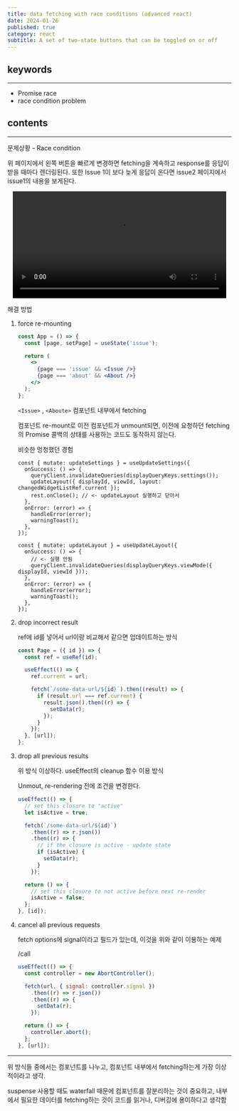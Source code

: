 ```yaml
---
title: data fetching with race conditions (advanced react)
date: 2024-01-26
published: true
category: react
subtitle: A set of two-state buttons that can be toggled on or off
---
```


## keywords

---

- Promise race
- race condition problem

## contents

---

문제상황 - Race condition

위 페이지에서 왼쪽 버튼을 빠르게 변경하면 fetching을 계속하고 response를 응답이 받을 때마다 렌더링된다. 또한 Issue 1이 보다 늦게 응답이 온다면 issue2 페이지에서 issue1의 내용을 보게된다.

<div align='center'>
<video src="/videos/posts/data-fetching-race-conditions/ex.mov" height="240" controls></video>
</div>

해결 방법

1. force re-mounting

   ```jsx
   const App = () => {
     const [page, setPage] = useState('issue');

     return (
       <>
         {page === 'issue' && <Issue />}
         {page === 'about' && <About />}
       </>
     );
   };
   ```

   `<Issue>` , `<Aboute>` 컴포넌트 내부에서 fetching

   컴포넌트 re-mount로 이전 컴포넌트가 unmount되면, 이전에 요청하던 fetching의 Promise 콜백의 상태를 사용하는 코드도 동작하지 않는다.

   비슷한 멍청했던 경험

   ```tsx
   const { mutate: updateSettings } = useUpdateSettings({
     onSuccess: () => {
       queryClient.invalidateQueries(displayQueryKeys.settings());
       updateLayout({ displayId, viewId, layout: changedWidgetListRef.current });
       rest.onClose(); // <- updateLayout 실행하고 닫아서
     },
     onError: (error) => {
       handleError(error);
       warningToast();
     },
   });

   const { mutate: updateLayout } = useUpdateLayout({
     onSuccess: () => {
       // <- 실행 안됨
       queryClient.invalidateQueries(displayQueryKeys.viewMode({ displayId, viewId }));
     },
     onError: (error) => {
       handleError(error);
       warningToast();
     },
   });
   ```

2. drop incorrect result

   ref에 id를 넣어서 url이랑 비교해서 같으면 업데이트하는 방식

   ```jsx
   const Page = ({ id }) => {
     const ref = useRef(id);

     useEffect(() => {
       ref.current = url;

       fetch(`/some-data-url/${id}`).then((result) => {
         if (result.url === ref.current) {
           result.json().then((r) => {
             setData(r);
           });
         }
       });
     }, [url]);
   };
   ```

3. drop all previous results

   위 방식 이상하다. useEffect의 cleanup 함수 이용 방식

   Unmout, re-rendering 전에 조건을 변경한다.

   ```jsx
   useEffect(() => {
     // set this closure to "active"
     let isActive = true;

     fetch(`/some-data-url/${id}`)
       .then((r) => r.json())
       .then((r) => {
         // if the closure is active - update state
         if (isActive) {
           setData(r);
         }
       });

     return () => {
       // set this closure to not active before next re-render
       isActive = false;
     };
   }, [id]);
   ```

4. cancel all previous requests

   fetch options에 signal이라고 필드가 있는데, 이것을 위와 같이 이용하는 예제

   /call

   ```jsx
   useEffect(() => {
     const controller = new AbortController();

     fetch(url, { signal: controller.signal })
       .then((r) => r.json())
       .then((r) => {
         setData(r);
       });

     return () => {
       controller.abort();
     };
   }, [url]);
   ```

---

위 방식들 중에서는 컴포넌트를 나누고, 컴포넌트 내부에서 fetching하는게 가장 이상적이라고 생각.

suspense 사용할 때도 waterfall 때문에 컴포넌트를 잘분리하는 것이 중요하고, 내부에서 필요한 데이터를 fetching하는 것이 코드를 읽거나, 디버깅에 용이하다고 생각함
